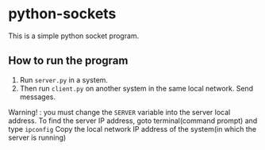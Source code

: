 # python-sockets

This is a simple python socket program.

## How to run the program

1. Run `server.py` in a system.
2. Then run `client.py` on another system in the same local network. Send messages.

Warning! : you must change the `SERVER` variable into the server local address.
To find the server IP address, goto terminal(command prompt) and type `ipconfig`
Copy the local network IP address of the system(in which the server is running)
